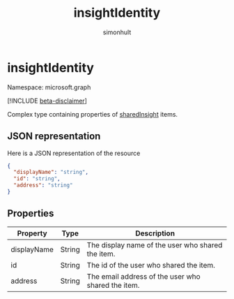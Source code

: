 ﻿---
title: "insightIdentity"
description: "Complex type containing properties of Shared items."
author: "simonhult"
localization_priority: Normal
ms.prod: "insights"
doc_type: resourcePageType
---

# insightIdentity

Namespace: microsoft.graph

[!INCLUDE [beta-disclaimer](../../includes/beta-disclaimer.md)]

Complex type containing properties of [sharedInsight](insights-shared.md) items. 

## JSON representation

Here is a JSON representation of the resource

<!-- {
  "blockType": "resource",
  "optionalProperties": [
  ],
  "@odata.type": "microsoft.graph.insightIdentity"
}-->

```json
{
  "displayName": "string",
  "id": "string",
  "address": "string"
}
```

## Properties

| Property    | Type   | Description                                        |
| ----------- | ------ | -------------------------------------------------- |
| displayName | String | The display name of the user who shared the item.  |
| id          | String | The id of the user who shared the item.            |
| address     | String | The email address of the user who shared the item. |
